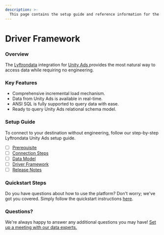 ```yaml
---
description: >-
  This page contains the setup guide and reference information for the Unity Ads source connector.
---
```


# Driver Framework

### Overview

The [Lyftrondata](https://www.lyftrondata.com/) integration for [Unity Ads](https://www.lyftrondata.com/integration/unity-ads/)[ ](https://www.lyftrondata.com/integration/unity-ads/)provides the most natural way to access data while requiring no engineering.

### Key Features

* Comprehensive incremental load mechanism.
* Data from Unity Ads is available in real-time.&#x20;
* ANSI SQL is fully supported to query data with ease.
* Ready to query Unity Ads relational schema model.

### Setup Guide

To connect to your destination without engineering, follow our step-by-step Lyftrondata Unity Ads setup guide.

* [ ] [Prerequisite](../../marketing-analytics/unity-ads/prerequisite.md)
* [ ] [Connection Steps](../../marketing-analytics/unity-ads/connection-steps.md)
* [ ] [Data Model](../../marketing-analytics/unity-ads/data-model/)
* [ ] [Driver Framework](../../marketing-analytics/unity-ads/driver-framework/)
* [ ] [Release Notes](../../marketing-analytics/unity-ads/release-notes.md)

### Quickstart Steps

Do you have questions about how to use the platform? Don't worry; we've got you covered. Simply follow the quickstart instructions [here](../../../quickstart-steps.md).

### Questions? <a href="#questions" id="questions"></a>

We're always happy to answer any additional questions you may have! [Set up a meeting with our data experts.](https://www.lyftrondata.com/book-a-meeting/)


